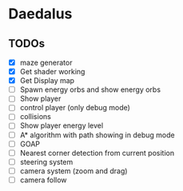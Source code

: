 # Daedalus

## TODOs

- [x] maze generator
- [x] Get shader working
- [x] Get Display map
- [ ] Spawn energy orbs and show energy orbs
- [ ] Show player
- [ ] control player (only debug mode)
- [ ] collisions
- [ ] Show player energy level
- [ ] A\* algorithm with path showing in debug mode
- [ ] GOAP
- [ ] Nearest corner detection from current position
- [ ] steering system
- [ ] camera system (zoom and drag)
- [ ] camera follow
